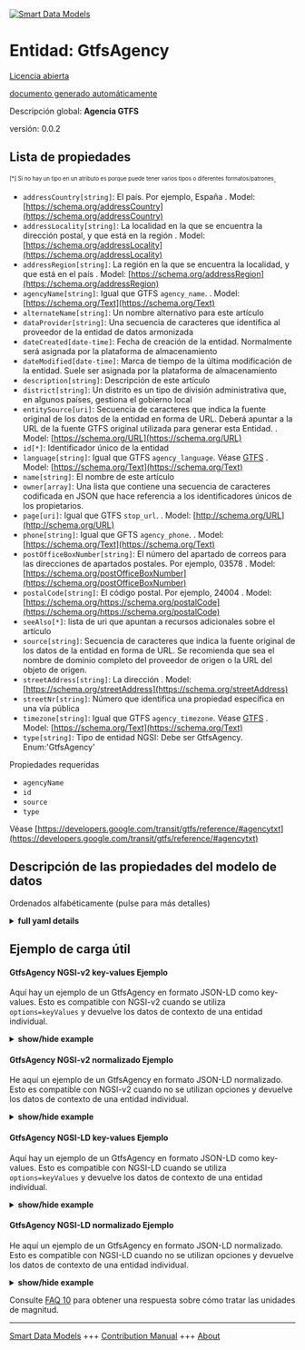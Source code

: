 <!-- 10-Header -->  
[![Smart Data Models](https://smartdatamodels.org/wp-content/uploads/2022/01/SmartDataModels_logo.png "Logo")](https://smartdatamodels.org)  
Entidad: GtfsAgency  
===================<!-- /10-Header -->  
<!-- 15-License -->  
[Licencia abierta](https://github.com/smart-data-models//dataModel.UrbanMobility/blob/master/GtfsAgency/LICENSE.md)  
[documento generado automáticamente](https://docs.google.com/presentation/d/e/2PACX-1vTs-Ng5dIAwkg91oTTUdt8ua7woBXhPnwavZ0FxgR8BsAI_Ek3C5q97Nd94HS8KhP-r_quD4H0fgyt3/pub?start=false&loop=false&delayms=3000#slide=id.gb715ace035_0_60)  
<!-- /15-License -->  
<!-- 20-Description -->  
Descripción global: **Agencia GTFS**  
versión: 0.0.2  
<!-- /20-Description -->  
<!-- 30-PropertiesList -->  

## Lista de propiedades  

<sup><sub>[*] Si no hay un tipo en un atributo es porque puede tener varios tipos o diferentes formatos/patrones</sub></sup>.  
- `addressCountry[string]`: El país. Por ejemplo, España  . Model: [https://schema.org/addressCountry](https://schema.org/addressCountry)- `addressLocality[string]`: La localidad en la que se encuentra la dirección postal, y que está en la región  . Model: [https://schema.org/addressLocality](https://schema.org/addressLocality)- `addressRegion[string]`: La región en la que se encuentra la localidad, y que está en el país  . Model: [https://schema.org/addressRegion](https://schema.org/addressRegion)- `agencyName[string]`: Igual que GTFS `agency_name`.  . Model: [https://schema.org/Text](https://schema.org/Text)- `alternateName[string]`: Un nombre alternativo para este artículo  - `dataProvider[string]`: Una secuencia de caracteres que identifica al proveedor de la entidad de datos armonizada  - `dateCreated[date-time]`: Fecha de creación de la entidad. Normalmente será asignada por la plataforma de almacenamiento  - `dateModified[date-time]`: Marca de tiempo de la última modificación de la entidad. Suele ser asignada por la plataforma de almacenamiento  - `description[string]`: Descripción de este artículo  - `district[string]`: Un distrito es un tipo de división administrativa que, en algunos países, gestiona el gobierno local  - `entitySource[uri]`: Secuencia de caracteres que indica la fuente original de los datos de la entidad en forma de URL. Deberá apuntar a la URL de la fuente GTFS original utilizada para generar esta Entidad.  . Model: [https://schema.org/URL](https://schema.org/URL)- `id[*]`: Identificador único de la entidad  - `language[string]`: Igual que GTFS `agency_language`. Véase [GTFS](https://developers.google.com/transit/gtfs/reference/#agencytxt)  . Model: [https://schema.org/Text](https://schema.org/Text)- `name[string]`: El nombre de este artículo  - `owner[array]`: Una lista que contiene una secuencia de caracteres codificada en JSON que hace referencia a los identificadores únicos de los propietarios.  - `page[uri]`: Igual que GTFS `stop_url`.  . Model: [http://schema.org/URL](http://schema.org/URL)- `phone[string]`: Igual que GFTS `agency_phone`.  . Model: [https://schema.org/Text](https://schema.org/Text)- `postOfficeBoxNumber[string]`: El número del apartado de correos para las direcciones de apartados postales. Por ejemplo, 03578  . Model: [https://schema.org/postOfficeBoxNumber](https://schema.org/postOfficeBoxNumber)- `postalCode[string]`: El código postal. Por ejemplo, 24004  . Model: [https://schema.org/https://schema.org/postalCode](https://schema.org/https://schema.org/postalCode)- `seeAlso[*]`: lista de uri que apuntan a recursos adicionales sobre el artículo  - `source[string]`: Secuencia de caracteres que indica la fuente original de los datos de la entidad en forma de URL. Se recomienda que sea el nombre de dominio completo del proveedor de origen o la URL del objeto de origen.  - `streetAddress[string]`: La dirección  . Model: [https://schema.org/streetAddress](https://schema.org/streetAddress)- `streetNr[string]`: Número que identifica una propiedad específica en una vía pública  - `timezone[string]`: Igual que GTFS `agency_timezone`. Véase [GTFS](https://developers.google.com/transit/gtfs/reference/#agencytxt)  . Model: [https://schema.org/Text](https://schema.org/Text)- `type[string]`: Tipo de entidad NGSI: Debe ser GtfsAgency. Enum:'GtfsAgency'  <!-- /30-PropertiesList -->  
<!-- 35-RequiredProperties -->  
Propiedades requeridas  
- `agencyName`  - `id`  - `source`  - `type`  <!-- /35-RequiredProperties -->  
<!-- 40-RequiredProperties -->  
Véase [https://developers.google.com/transit/gtfs/reference/#agencytxt](https://developers.google.com/transit/gtfs/reference/#agencytxt)  
<!-- /40-RequiredProperties -->  
<!-- 50-DataModelHeader -->  
## Descripción de las propiedades del modelo de datos  
Ordenados alfabéticamente (pulse para más detalles)  
<!-- /50-DataModelHeader -->  
<!-- 60-ModelYaml -->  
<details><summary><strong>full yaml details</strong></summary>    
```yaml  
GtfsAgency:    
  description: GTFS Agency    
  properties:    
    addressCountry:    
      description: 'The country. For example, Spain'    
      type: string    
      x-ngsi:    
        model: https://schema.org/addressCountry    
        type: Property    
    addressLocality:    
      description: 'The locality in which the street address is, and which is in the region'    
      type: string    
      x-ngsi:    
        model: https://schema.org/addressLocality    
        type: Property    
    addressRegion:    
      description: 'The region in which the locality is, and which is in the country'    
      type: string    
      x-ngsi:    
        model: https://schema.org/addressRegion    
        type: Property    
    agencyName:    
      description: Same as GTFS `agency_name`    
      type: string    
      x-ngsi:    
        model: https://schema.org/Text    
        type: Property    
    alternateName:    
      description: An alternative name for this item    
      type: string    
      x-ngsi:    
        type: Property    
    dataProvider:    
      description: A sequence of characters identifying the provider of the harmonised data entity    
      type: string    
      x-ngsi:    
        type: Property    
    dateCreated:    
      description: Entity creation timestamp. This will usually be allocated by the storage platform    
      format: date-time    
      type: string    
      x-ngsi:    
        type: Property    
    dateModified:    
      description: Timestamp of the last modification of the entity. This will usually be allocated by the storage platform    
      format: date-time    
      type: string    
      x-ngsi:    
        type: Property    
    description:    
      description: A description of this item    
      type: string    
      x-ngsi:    
        type: Property    
    district:    
      description: 'A district is a type of administrative division that, in some countries, is managed by the local government'    
      type: string    
      x-ngsi:    
        type: Property    
    entitySource:    
      description: A sequence of characters giving the original source of the Entity data as a URL. It shall point to the URL of the original GTFS feed used to generate this Entity    
      format: uri    
      type: string    
      x-ngsi:    
        model: https://schema.org/URL    
        type: Property    
    id:    
      anyOf:    
        - description: Identifier format of any NGSI entity    
          maxLength: 256    
          minLength: 1    
          pattern: ^[\w\-\.\{\}\$\+\*\[\]`|~^@!,:\\]+$    
          type: string    
          x-ngsi:    
            type: Property    
        - description: Identifier format of any NGSI entity    
          format: uri    
          type: string    
          x-ngsi:    
            type: Property    
      description: Unique identifier of the entity    
      x-ngsi:    
        type: Property    
    language:    
      description: "Same as GTFS `agency_language`. See [GTFS](https://developers.google.com/transit/gtfs/reference/#agencytxt)"    
      type: string    
      x-ngsi:    
        model: https://schema.org/Text    
        type: Property    
    name:    
      description: The name of this item    
      type: string    
      x-ngsi:    
        type: Property    
    owner:    
      description: A List containing a JSON encoded sequence of characters referencing the unique Ids of the owner(s)    
      items:    
        anyOf:    
          - description: Identifier format of any NGSI entity    
            maxLength: 256    
            minLength: 1    
            pattern: ^[\w\-\.\{\}\$\+\*\[\]`|~^@!,:\\]+$    
            type: string    
            x-ngsi:    
              type: Property    
          - description: Identifier format of any NGSI entity    
            format: uri    
            type: string    
            x-ngsi:    
              type: Property    
        description: Unique identifier of the entity    
        x-ngsi:    
          type: Property    
      type: array    
      x-ngsi:    
        type: Property    
    page:    
      description: Same as GTFS `stop_url`    
      format: uri    
      type: string    
      x-ngsi:    
        model: http://schema.org/URL    
        type: Property    
    phone:    
      description: Same as GFTS `agency_phone`    
      type: string    
      x-ngsi:    
        model: https://schema.org/Text    
        type: Property    
    postOfficeBoxNumber:    
      description: 'The post office box number for PO box addresses. For example, 03578'    
      type: string    
      x-ngsi:    
        model: https://schema.org/postOfficeBoxNumber    
        type: Property    
    postalCode:    
      description: 'The postal code. For example, 24004'    
      type: string    
      x-ngsi:    
        model: https://schema.org/https://schema.org/postalCode    
        type: Property    
    seeAlso:    
      description: list of uri pointing to additional resources about the item    
      oneOf:    
        - items:    
            format: uri    
            type: string    
          minItems: 1    
          type: array    
        - format: uri    
          type: string    
      x-ngsi:    
        type: Property    
    source:    
      description: 'A sequence of characters giving the original source of the entity data as a URL. Recommended to be the fully qualified domain name of the source provider, or the URL to the source object'    
      type: string    
      x-ngsi:    
        type: Property    
    streetAddress:    
      description: The street address    
      type: string    
      x-ngsi:    
        model: https://schema.org/streetAddress    
        type: Property    
    streetNr:    
      description: Number identifying a specific property on a public street    
      type: string    
      x-ngsi:    
        type: Property    
    timezone:    
      description: "Same as GTFS `agency_timezone`. See [GTFS](https://developers.google.com/transit/gtfs/reference/#agencytxt)"    
      type: string    
      x-ngsi:    
        model: https://schema.org/Text    
        type: Property    
    type:    
      description: 'NGSI Entity Type: It has to be GtfsAgency. Enum:''GtfsAgency'''    
      enum:    
        - GtfsAgency    
      type: string    
      x-ngsi:    
        type: Property    
  required:    
    - id    
    - type    
    - agencyName    
    - source    
  type: object    
  x-derived-from: ""    
  x-disclaimer: 'Redistribution and use in source and binary forms, with or without modification, are permitted  provided that the license conditions are met. Copyleft (c) 2022 Contributors to Smart Data Models Program'    
  x-license-url: https://github.com/smart-data-models/dataModel.UrbanMobility/blob/master/GtfsAgency/LICENSE.md    
  x-model-schema: https://smart-data-models.github.io/dataModels.UrbanMobility/GtfsAgency/schema.json    
  x-model-tags: ""    
  x-version: 0.0.2    
```  
</details>    
<!-- /60-ModelYaml -->  
<!-- 70-MiddleNotes -->  
<!-- /70-MiddleNotes -->  
<!-- 80-Examples -->  
## Ejemplo de carga útil  
#### GtfsAgency NGSI-v2 key-values Ejemplo  
Aquí hay un ejemplo de un GtfsAgency en formato JSON-LD como key-values. Esto es compatible con NGSI-v2 cuando se utiliza `options=keyValues` y devuelve los datos de contexto de una entidad individual.  
<details><summary><strong>show/hide example</strong></summary>    
```json  
{  
  "id": "urn:ngsi-ld:GtfsAgency:Malaga_EMT",  
  "type": "GtfsAgency",  
  "agencyName": "Empresa Malagueña de Transportes",  
  "page": "http://www.emtmalaga.es/",  
  "timezone": "Europe/Madrid",  
  "language": "ES",  
  "source": "http://datosabiertos.malaga.eu/dataset/lineas-y-horarios-bus-google-transit/resource/24e86888-b91e-45bf-a48c-09855832fd52"  
}  
```  
</details>  
#### GtfsAgency NGSI-v2 normalizado Ejemplo  
He aquí un ejemplo de un GtfsAgency en formato JSON-LD normalizado. Esto es compatible con NGSI-v2 cuando no se utilizan opciones y devuelve los datos de contexto de una entidad individual.  
<details><summary><strong>show/hide example</strong></summary>    
```json  
{  
  "id": "urn:ngsi-ld:GtfsAgency:Malaga_EMT",  
  "type": "GtfsAgency",  
  "agencyName": {  
    "type": "Text",  
    "value": "Empresa Malague\u00f1a de Transportes"  
  },  
  "language": {  
    "type": "Text",  
    "value": "ES"  
  },  
  "page": {  
    "type": "URL",  
    "value": "http://www.emtmalaga.es/"  
  },  
  "source": {  
    "type": "URL",  
    "value": "http://datosabiertos.malaga.eu/dataset/lineas-y-horarios-bus-google-transit/resource/24e86888-b91e-45bf-a48c-09855832fd52"  
  },  
  "timezone": {  
    "type": "Text",  
    "value": "Europe/Madrid"  
  }  
}  
```  
</details>  
#### GtfsAgency NGSI-LD key-values Ejemplo  
Aquí hay un ejemplo de un GtfsAgency en formato JSON-LD como key-values. Esto es compatible con NGSI-LD cuando se utiliza `options=keyValues` y devuelve los datos de contexto de una entidad individual.  
<details><summary><strong>show/hide example</strong></summary>    
```json  
{  
    "id": "urn:ngsi-ld:GtfsAgency:Malaga_EMT",  
    "type": "GtfsAgency",  
    "agencyName": "Empresa Malague\u00f1a de Transportes",  
    "language": "ES",  
    "page": "http://www.emtmalaga.es/",  
    "source": "http://datosabiertos.malaga.eu/dataset/lineas-y-horarios-bus-google-transit/resource/24e86888-b91e-45bf-a48c-09855832fd52",  
    "timezone": "Europe/Madrid",  
    "@context": [  
        "https://uri.etsi.org/ngsi-ld/v1/ngsi-ld-core-context.jsonld",  
        "https://raw.githubusercontent.com/smart-data-models/dataModel.UrbanMobility/master/context.jsonld"  
    ]  
}  
```  
</details>  
#### GtfsAgency NGSI-LD normalizado Ejemplo  
He aquí un ejemplo de un GtfsAgency en formato JSON-LD normalizado. Esto es compatible con NGSI-LD cuando no se utilizan opciones y devuelve los datos de contexto de una entidad individual.  
<details><summary><strong>show/hide example</strong></summary>    
```json  
{  
    "id": "urn:ngsi-ld:GtfsAgency:Malaga_EMT",  
    "type": "GtfsAgency",  
    "agencyName": {  
        "type": "Property",  
        "value": "Empresa Malague\u00f1a de Transportes"  
    },  
    "language": {  
        "type": "Property",  
        "value": "ES"  
    },  
    "page": {  
        "type": "Property",  
        "value": "http://www.emtmalaga.es/"  
    },  
    "source": {  
        "type": "Property",  
        "value": "http://datosabiertos.malaga.eu/dataset/lineas-y-horarios-bus-google-transit/resource/24e86888-b91e-45bf-a48c-09855832fd52"  
    },  
    "timezone": {  
        "type": "Property",  
        "value": "Europe/Madrid"  
    },  
    "@context": [  
        "https://uri.etsi.org/ngsi-ld/v1/ngsi-ld-core-context.jsonld",  
        "https://raw.githubusercontent.com/smart-data-models/dataModel.UrbanMobility/master/context.jsonld"  
    ]  
}  
```  
</details><!-- /80-Examples -->  
<!-- 90-FooterNotes -->  
<!-- /90-FooterNotes -->  
<!-- 95-Units -->  
Consulte [FAQ 10](https://smartdatamodels.org/index.php/faqs/) para obtener una respuesta sobre cómo tratar las unidades de magnitud.  
<!-- /95-Units -->  
<!-- 97-LastFooter -->  
---  
[Smart Data Models](https://smartdatamodels.org) +++ [Contribution Manual](https://bit.ly/contribution_manual) +++ [About](https://bit.ly/Introduction_SDM)<!-- /97-LastFooter -->  
